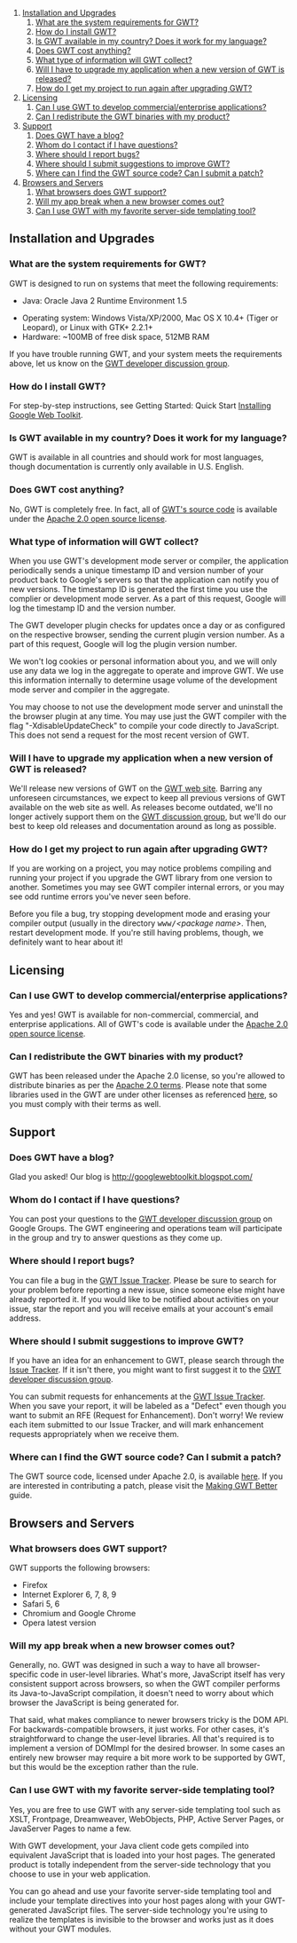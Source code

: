 <ol class="toc" id="pageToc">
  <li><a href="#Installation_and_Upgrades">Installation and Upgrades</a>
    <ol class="toc">
      <li><a href="#What_are_the_system_requirements_for_GWT?">What are the system requirements for GWT?</a></li>
      <li><a href="#How_do_I_install_GWT?">How do I install GWT?</a></li>
      <li><a href="#Is_GWT_available_in_my_country?_Does_it_work_for_my_language?">Is GWT available in my country?
    Does it work for my language?</a></li>
      <li><a href="#Does_GWT_cost_anything?">Does GWT cost anything?</a></li>
      <li><a href="#What_type_of_information_will_GWT_collect">What type of information will GWT collect?</a></li>
      <li><a href="#Will_I_have_to_upgrade_my_application_when_a_new_version_of_GWT">Will I have to upgrade my
    application when a new version of GWT is released?</a></li>
      <li><a href="#How_do_I_get_my_project_to_run_again_after_upgrading_GWT?">How do I get my project to run again after
  upgrading GWT?</a></li>
    </ol>
  </li>
  <li><a href="#Licensing">Licensing</a>
    <ol class="toc">
      <li><a href="#Can_I_use_GWT_to_develop_commercial/enterprise_applications?">Can I use GWT to develop commercial/enterprise applications?</a></li>
      <li><a href="#Can_I_redistribute_the_GWT_binaries_with_my_product?">Can I redistribute the GWT binaries with my product?</a></li>
    </ol>
  </li>
  <li><a href="#Support">Support</a>
    <ol class="toc">
      <li><a href="#Does_GWT_have_a_blog?">Does GWT have a blog?</a></li>
      <li><a href="#Whom_do_I_contact_if_I_have_questions?">Whom do I contact if I have questions?</a></li>
      <li><a href="#Where_should_I_report_bugs?">Where should I report bugs?</a></li>
      <li><a href="#Where_should_I_submit_suggestions_to_improve_GWT?">Where should I submit suggestions to improve GWT?</a></li>
      <li><a href="#Where_can_I_find_the_GWT_source_code?_Can_I_submit_a_patch?">Where can I find the GWT source code?
  Can I submit a patch?</a></li>
    </ol>
  </li>
  <li><a href="#Browsers_and_Servers">Browsers and Servers</a>
    <ol class="toc">
      <li><a href="#What_browsers_does_GWT_support?">What browsers does GWT support?</a></li>
      <li><a href="#Will_my_app_break_when_a_new_browser_comes_out?">Will my app break when a new browser comes out?</a></li>
      <li><a href="#Can_I_use_GWT_with_my_favorite_server-side_templating_tool?">Can I use GWT with my favorite
  server-side templating tool?</a></li>
    </ol>
  </li>
</ol>

<div id="FAQ_GettingStarted"/>


<h2 id="Installation_and_Upgrades">Installation and Upgrades</h2>

<h3 id="What_are_the_system_requirements_for_GWT?">What are the system requirements for GWT?</h3>

<p>GWT is designed to run on systems that meet the following requirements:</p>

<ul>
<li>Java: Oracle Java 2 Runtime Environment 1.5</li>
</ul>

<ul>
<li>Operating system: Windows Vista/XP/2000, Mac OS X 10.4+ (Tiger or Leopard), or Linux with GTK+ 2.2.1+</li>

<li>Hardware: ~100MB of free disk space, 512MB RAM</li>
</ul>



<p>If you have trouble running GWT, and your system meets the requirements above, let us know on the <a href="http://groups.google.com/group/Google-Web-Toolkit">GWT
developer discussion group</a>.</p>

<p/>

<h3 id="How_do_I_install_GWT?">How do I install GWT?</h3>

<p>For step-by-step instructions, see Getting Started: Quick Start <a href="../../gettingstarted.html">Installing Google Web
Toolkit</a>.</p>

<p/>

<h3 id="Is_GWT_available_in_my_country?_Does_it_work_for_my_language?">Is GWT available in my country?
Does it work for my language?</h3>

<p>GWT is available in all countries and should work for most languages, though documentation is currently only available in U.S. English.</p>

<p/>

<h3 id="Does_GWT_cost_anything?">Does GWT cost anything?</h3>

<p>No, GWT is completely free. In fact, all of <a href="http://code.google.com/p/google-web-toolkit/">GWT's source code</a> is available under the <a href="../../terms.html">Apache 2.0 open source license</a>.</p>

<p/>

<h3 id="What_type_of_information_will_GWT_collect">What type of information will GWT collect?</h3>

<p>When you use GWT's development mode server or compiler, the application periodically sends a unique timestamp ID and version number of your product back to Google's servers so that the application can notify you of new versions. The timestamp ID is generated the first time you use the complier or development mode server. As a part of this request, Google will log the timestamp ID and the version number.</p>

<p>The GWT developer plugin checks for updates once a day or as configured on the respective browser, sending the current plugin version number. As a part of this request, Google will log the plugin version number.</p>

<p>We won't log cookies or personal information about you, and we will only use any data we log in the aggregate to operate and improve GWT. We use this information internally to determine usage volume of the development mode server and compiler in the aggregate.</p>

<p>You may choose to not use the development mode server and uninstall the the browser plugin at any time. You may use just the GWT compiler with the flag "-XdisableUpdateCheck" to compile your code directly to JavaScript. This does not send a request for the most recent version of GWT.</p>

<p/>

<h3 id="Will_I_have_to_upgrade_my_application_when_a_new_version_of_GWT">Will I have to upgrade my
application when a new version of GWT is released?</h3>

<p>We'll release new versions of GWT on the <a href="/">GWT web site</a>. Barring any unforeseen circumstances, we expect to keep
all previous versions of GWT available on the web site as well. As releases become outdated, we'll no longer actively support them on the <a href="http://groups.google.com/group/Google-Web-Toolkit">GWT discussion group</a>, but we'll do our best to keep old releases and documentation around as long as
possible.</p>

<p/>

<h3 id="How_do_I_get_my_project_to_run_again_after_upgrading_GWT?">How do I get my project to run again after
upgrading GWT?</h3>

<p>If you are working on a project, you may notice problems compiling and running your project if you upgrade the GWT library from one version to another. Sometimes you may see
GWT compiler internal errors, or you may see odd runtime errors you've never seen before.</p>

<p>Before you file a bug, try stopping development mode and erasing your
compiler output (usually in the directory <tt>www/</tt><i>&lt;package
  name&gt;</i>. Then, restart development mode.
If you're still having problems, though, we definitely want to hear about it!</p>

<h2 id="Licensing">Licensing</h2>

<p/>

<h3 id="Can_I_use_GWT_to_develop_commercial/enterprise_applications?">Can I use GWT to develop
commercial/enterprise applications?</h3>

<p>Yes and yes! GWT is available for non-commercial, commercial, and enterprise applications. All of GWT's code is available under the <a href="../../terms.html">Apache 2.0 open source license</a>.</p>

<p/>

<h3 id="Can_I_redistribute_the_GWT_binaries_with_my_product?">Can I redistribute the GWT binaries with my
product?</h3>

<p>GWT has been released under the Apache 2.0 license, so you're allowed to distribute binaries as per the <a href="../../terms.html">Apache 2.0 terms</a>. Please note that some libraries used in the GWT are under other licenses as referenced <a href="../../terms.html#licenses">here</a>, so you must comply with their terms as well.</p>

<h2 id="Support">Support</h2>

<p/>

<h3 id="Does_GWT_have_a_blog?">Does GWT have a blog?</h3>

<p>Glad you asked! Our blog is <a href="http://googlewebtoolkit.blogspot.com/">http://googlewebtoolkit.blogspot.com/</a></p>

<p/>

<h3 id="Whom_do_I_contact_if_I_have_questions?">Whom do I contact if I have questions?</h3>

<p>You can post your questions to the <a href="http://groups.google.com/group/Google-Web-Toolkit">GWT developer discussion group</a> on Google
Groups. The GWT engineering and operations team will participate in the group and try to answer questions as they come up.</p>

<p/>

<h3 id="Where_should_I_report_bugs?">Where should I report bugs?</h3>

<p>You can file a bug in the <a href="http://code.google.com/p/google-web-toolkit/issues/list">GWT Issue Tracker</a>. Please be sure to search for
your problem before reporting a new issue, since someone else might have already reported it. If you would like to be notified about activities on your issue, star the report and
you will receive emails at your account's email address.</p>

<p/>

<h3 id="Where_should_I_submit_suggestions_to_improve_GWT?">Where should I submit suggestions to improve GWT?</h3>

<p>If you have an idea for an enhancement to GWT, please search through the <a href="http://code.google.com/p/google-web-toolkit/issues/list">Issue Tracker</a>. If
it isn't there, you might want to first suggest it to the <a href="http://groups.google.com/group/Google-Web-Toolkit">GWT developer discussion
group</a>.</p>

<p>You can submit requests for enhancements at the <a href="http://code.google.com/p/google-web-toolkit/issues/list">GWT Issue Tracker</a>. When you
save your report, it will be labeled as a &quot;Defect&quot; even though you want to submit an RFE (Request for Enhancement). Don't worry! We review each item submitted to our Issue
Tracker, and will mark enhancement requests appropriately when we receive them.</p>

<p/>

<h3 id="Where_can_I_find_the_GWT_source_code?_Can_I_submit_a_patch?">Where can I find the GWT source code?
Can I submit a patch?</h3>

<p>The GWT source code, licensed under Apache 2.0, is available <a href="http://code.google.com/p/google-web-toolkit/">here</a>. If you are interested in
contributing a patch, please visit the <a href="../../makinggwtbetter.html">Making GWT Better</a> guide.</p>

<h2 id="Browsers_and_Servers">Browsers and Servers</h2>

<p/>

<h3 id="What_browsers_does_GWT_support?">What browsers does GWT support?</h3>

<p>GWT supports the following browsers:</p>

<ul>
<li>Firefox</li>

<li>Internet Explorer 6, 7, 8, 9</li>

<li>Safari 5, 6</li>

<li>Chromium and Google Chrome</li>

<li>Opera latest version</li>
</ul>

<p/>

<h3 id="Will_my_app_break_when_a_new_browser_comes_out?">Will my app break when a new browser comes out?</h3>

<p>Generally, no. GWT was designed in such a way to have all browser-specific code in user-level libraries. What's more, JavaScript itself has very consistent support across
browsers, so when the GWT compiler performs its Java-to-JavaScript compilation, it doesn't need to worry about which browser the JavaScript is being generated for.</p>

<p>That said, what makes compliance to newer browsers tricky is the DOM API. For backwards-compatible browsers, it just works. For other cases, it's straightforward to change the
user-level libraries. All that's required is to implement a version of DOMImpl for the desired browser. In some cases an entirely new browser may require a bit more work to be
supported by GWT, but this would be the exception rather than the rule.</p>

<p/>

<h3 id="Can_I_use_GWT_with_my_favorite_server-side_templating_tool?">Can I use GWT with my favorite
server-side templating tool?</h3>

<p>Yes, you are free to use GWT with any server-side templating tool such as XSLT, Frontpage, Dreamweaver, WebObjects, PHP, Active Server Pages, or JavaServer Pages to name a
few.</p>

<p>With GWT development, your Java client code gets compiled into equivalent JavaScript that is loaded into your host pages. The generated product is totally independent from the
server-side technology that you choose to use in your web application.</p>

<p>You can go ahead and use your favorite server-side templating tool and include your template directives into your host pages along with your GWT-generated JavaScript files. The
server-side technology you're using to realize the templates is invisible to the browser and works just as it does without your GWT modules.</p>